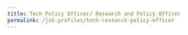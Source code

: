 ```yaml
---
title: Tech Policy Officer/ Research and Policy Officer
permalink: /job-profiles/tech-research-policy-officer
---
```



